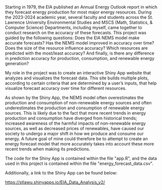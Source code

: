 Starting in 1979, the EIA published an Annual Energy Outlook report in which they forecast energy production for most major energy resources. During the 2023-2024 academic year, several faculty and students across the St. Lawrence University Environmental Studies and MSCS (Math, Statistics, & Computer Science) Departments, including myself, came together to conduct research on the accuracy of these forecasts. This project was guided by the following questions: Does the EIA NEMS model make accurate forecasts? Has the NEMS model improved in accuracy over time? Does the size of the resource influence accuracy? Which resources are predicted with the most/least accuracy? And finally, is there any difference in prediction accuracy for production, consumption, and renewable energy generation?

My role in the project was to create an interactive Shiny App website that analyzes and visualizes the forecast data. This site builds multiple plots, according to certain criteria that are determined by a user’s inputs, that help visualize forecast accuracy over time for different resources.

As shown by the Shiny App, the NEMS model often overestimates the production and consumption of non-renewable energy sources and often underestimates the production and consumption of renewable energy sources. This is likely due to the fact that more recent trends in energy production and consumption have diverged from historical trends; increased awareness of the harmful impacts of non-renewable energy sources, as well as decreased prices of renewables, have caused our society to undergo a major shift in how we produce and consume our energy. A future goal of mine could therefore be to attempt to create an energy forecast model that more accurately takes into account these more recent trends when making its predictions.

The code for the Shiny App is contained within the file "app.R", and the data used in this project is contained within the file "energy_forecast_data.csv".

Additionally, a link to the Shiny App can be found below:

https://stlawu.shinyapps.io/EIA_Data_Analysis_v2/
